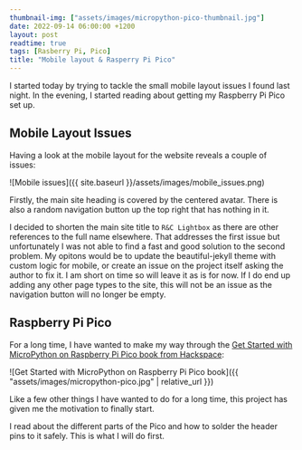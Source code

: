 ```yaml
---
thumbnail-img: ["assets/images/micropython-pico-thumbnail.jpg"]
date: 2022-09-14 06:00:00 +1200
layout: post
readtime: true
tags: [Rasberry Pi, Pico]
title: "Mobile layout & Rasperry Pi Pico"
---
```


I started today by trying to tackle the small mobile layout issues I found last night. In the evening, I started reading about getting my Raspberry Pi Pico set up.

## Mobile Layout Issues

Having a look at the mobile layout for the website reveals a couple of issues:

![Mobile issues]({{ site.baseurl }}/assets/images/mobile_issues.png)

Firstly, the main site heading is covered by the centered avatar. There is also a random navigation button up the top right that has nothing in it.

I decided to shorten the main site title to `R&C Lightbox` as there are other references to the full name elsewhere. That addresses the first issue but unfortunately I was not able to find a fast and good solution to the second problem. My opitons would be to update the beautiful-jekyll theme with custom logic for mobile, or create an issue on the project itself asking the author to fix it. I am short on time so will leave it as is for now. If I do end up adding any other page types to the site, this will not be an issue as the navigation button will no longer be empty.

## Raspberry Pi Pico

For a long time, I have wanted to make my way through the [Get Started with MicroPython on Raspberry Pi Pico book from Hackspace][micropython-pico]:

![Get Started with MicroPython on Raspberry Pi Pico book]({{ "assets/images/micropython-pico.jpg" | relative_url }})

Like a few other things I have wanted to do for a long time, this project has given me the motivation to finally start.

I read about the different parts of the Pico and how to solder the header pins to it safely. This is what I will do first.

[micropython-pico]: https://hackspace.raspberrypi.com/books/micropython-pico
